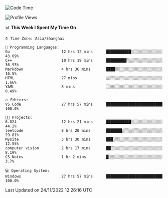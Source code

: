 <!--START_SECTION:waka-->
![Code Time](http://img.shields.io/badge/Code%20Time-378%20hrs%2058%20mins-blue)

![Profile Views](http://img.shields.io/badge/Profile%20Views-3-blue)

📊 **This Week I Spent My Time On** 

```text
⌚︎ Time Zone: Asia/Shanghai

💬 Programming Languages: 
Go                       12 hrs 12 mins      ███████████░░░░░░░░░░░░░░   43.69% 
C++                      10 hrs 19 mins      █████████░░░░░░░░░░░░░░░░   36.95% 
Markdown                 4 hrs 36 mins       ████░░░░░░░░░░░░░░░░░░░░░   16.5% 
HTML                     27 mins             ░░░░░░░░░░░░░░░░░░░░░░░░░   1.66% 
YAML                     8 mins              ░░░░░░░░░░░░░░░░░░░░░░░░░   0.49%

🔥 Editors: 
VS Code                  27 hrs 57 mins      █████████████████████████   100.0%

🐱‍💻 Projects: 
6.824                    12 hrs 21 mins      ███████████░░░░░░░░░░░░░░   44.2% 
leetcode                 8 hrs 20 mins       ███████░░░░░░░░░░░░░░░░░░   29.81% 
Mysite                   3 hrs 30 mins       ███░░░░░░░░░░░░░░░░░░░░░░   12.55% 
computer vision          2 hrs 17 mins       ██░░░░░░░░░░░░░░░░░░░░░░░   8.19% 
CS-Notes                 1 hr 2 mins         █░░░░░░░░░░░░░░░░░░░░░░░░   3.7%

💻 Operating System: 
Windows                  27 hrs 57 mins      █████████████████████████   100.0%

```


 Last Updated on 24/11/2022 12:26:16 UTC
<!--END_SECTION:waka-->